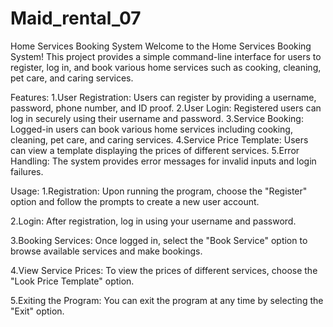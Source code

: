 # Maid_rental_07
Home Services Booking System
Welcome to the Home Services Booking System! This project provides a simple command-line interface for users to register, log in, and book various home services such as cooking, cleaning, pet care, and caring services.

Features:
1.User Registration: Users can register by providing a username, password, phone number, and ID proof.
2.User Login: Registered users can log in securely using their username and password.
3.Service Booking: Logged-in users can book various home services including cooking, cleaning, pet care, and caring services.
4.Service Price Template: Users can view a template displaying the prices of different services.
5.Error Handling: The system provides error messages for invalid inputs and login failures.

Usage:
1.Registration: Upon running the program, choose the "Register" option and follow the prompts to create a new user account.

2.Login: After registration, log in using your username and password.

3.Booking Services: Once logged in, select the "Book Service" option to browse available services and make bookings.

4.View Service Prices: To view the prices of different services, choose the "Look Price Template" option.

5.Exiting the Program: You can exit the program at any time by selecting the "Exit" option.
